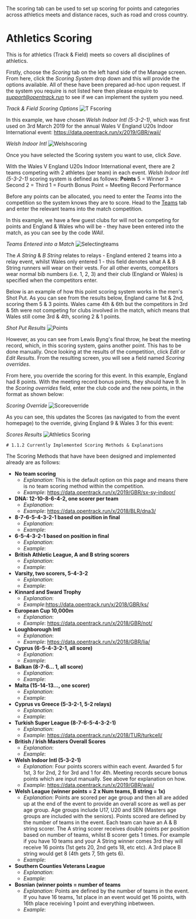<!-- TITLE: Training Manual - Scoring Tab -->
The scoring tab can be used to set up scoring for points and categories across athletics meets and distance races, such as road and cross country.
# Athletics Scoring
This is for athletics (Track & Field) meets so covers all disciplines of athletics. 

Firstly, choose the *Scoring* tab on the left hand side of the Manage screen. From here, click the *Scoring System* drop down and this will provide the options available. All of these have been prepared ad-hoc upon request. If the system you require is not listed here then please enquire to *support@opentrack.run* to see if we can implement the system you need.

*Track & Field Scoring Options*
![T Fscoring](/uploads/scoring/t-fscoring.png "T Fscoring")

In this example, we have chosen *Welsh Indoor Intl (5-3-2-1)*, which was first used on 3rd March 2019 for the annual Wales V England U20s Indoor International event: 
https://data.opentrack.run/x/2019/GBR/waii/

*Welsh Indoor Intl*
![Welshscoring](/uploads/scoring/welshscoring.png "Welshscoring")

Once you have selected the Scoring system you want to use, click *Save*. 

With the Wales V England U20s Indoor International event, there are 2 teams competing with 2 athletes (per team) in each event. *Welsh Indoor Intl (5-3-2-1)* scoring system is defined as follows:
**Points**
5 = Winner
3 = Second
2 = Third
1 = Fourth
Bonus Point = Meeting Record Performance

Before any points can be allocated, you need to enter the *Teams* into the competition so the system knows they are to score. Head to the [Teams](/manuals/cms/teams-tab) tab and enter the relevant teams into the match competition.

In this example, we have a few guest clubs for will not be competing for points and England & Wales who will be - they have been entered into the match, as you can see by the code *WAII*.

*Teams Entered into a Match*
![Selectingteams](/uploads/scoring/selectingteams.png "Selectingteams")

The *A String* & *B String* relates to relays - England entered 2 teams into a relay event, whilst Wales only entered 1 - this field denotes what A & B String runners will wear on their vests. For all other events, competitors wear normal bib numbers (i.e. 1, 2, 3) and their club (England or Wales) is specified when the competitors enter. 

Below is an example of how this point scoring system works in the men's Shot Put. As you can see from the results below, England came 1st & 2nd, scoring them 5 & 3 points. Wales came 4th & 6th but the competitors in 3rd & 5th were not competing for clubs involved in the match, which means that Wales still come 3rd & 4th, scoring 2 & 1 points.

*Shot Put Results*
![Points](/uploads/scoring/points.png "Points")

However, as you can see from Lewis Byng's final throw, he beat the meeting record, which, in this scoring system, gains another point. This has to be done manually. Once looking at the results of the competition, click *Edit* or *Edit Results*. From the resulting screen, you will see a field named *Scoring overrides*. 

From here, you override the scoring for this event. In this example, England had 8 points. With the meeting record bonus points, they should have 9. In the *Scoring overrides* field, enter the club code and the new points, in the format as shown below:

*Scoring Override*
![Scoreoverride](/uploads/scoring/scoreoverride.png "Scoreoverride")

As you can see, this updates the Scores (as navigated to from the event homepage) to the override, giving England 9 & Wales 3 for this event:

*Scores Results*
![Athletics Scoring](/uploads/scoring/athletics-scoring.png "Athletics Scoring")

	# 1.1.2 Currently Implemented Scoring Methods & Explanations

The Scoring Methods that have have been designed and implemented already are as follows:

*  **No team scoring**
	* *Explanation*: This is the default option on this page and means there is no team scoring method within the competition.
	* *Example*: https://data.opentrack.run/x/2019/GBR/sx-sy-indoor/
*  **DNA: 12-10-8-6-4-2, one scorer per team**
	* *Explanation*: 
	* *Example*: https://data.opentrack.run/x/2018/BLR/dna3/
*  **8-7-6-5-4-3-2-1 based on position in final**
	* *Explanation*: 
	* *Example*:
*  **6-5-4-3-2-1 based on position in final**
	* *Explanation*: 
	* *Example*:
*  **British Athletic League, A and B string scorers**
	* *Explanation*: 
	* *Example*:
*  **Varsity, two scorers, 5-4-3-2**
	* *Explanation*: 
	* *Example*:
*  **Kinnard and Sward Trophy**
	* *Explanation*: 
	* *Example*:https://data.opentrack.run/x/2018/GBR/ks/
*  **European Cup 10,000m**
	* *Explanation*: 
	* *Example*: https://data.opentrack.run/x/2018/GBR/not/
*  **Loughborough Intl**
	* *Explanation*: 
	* *Example*: https://data.opentrack.run/x/2018/GBR/lia/
*  **Cyprus (6-5-4-3-2-1, all score)**
	* *Explanation*: 
	* *Example*:
*  **Balkan (8-7-6... 1, all score)**
	* *Explanation*: 
	* *Example*:
*  **Malta (15-14-13..., one scorer)**
	* *Explanation*: 
	* *Example*:
*  **Cyprus vs Greece (5-3-2-1, 5-2 relays)**
	* *Explanation*: 
	* *Example*:
*  **Turkish Super League (8-7-6-5-4-3-2-1)**
	* *Explanation*: 
	* *Example*: https://data.opentrack.run/x/2018/TUR/turkcell/
*  **British / Irish Masters Overall Scores**
	* *Explanation*: 
	* *Example*:
*  **Welsh Indoor Intl (5-3-2-1)**
	* *Explanation*: Four points scorers within each event. Awarded 5 for 1st, 3 for 2nd, 2 for 3rd and 1 for 4th. Meeting records secure bonus points which are input manually. See above for explanation on how.
	* *Example*: https://data.opentrack.run/x/2019/GBR/waii/
*  **Welsh League (winner points = 2 x Num teams, B string = 1x)**
	* *Explanation*: Points are scored per age group and then all are added up at the end of the event to provide an overall score as well as per age group. Age groups include U17, U20 and SEN (Masters age groups are included with the seniors). Points scored are defined by the number of teams in the event. Each team can have an A & B string scorer. The A string scorer receives double points per position based on number of teams, whilst B scorer gets 1 times. For example if you have 10 teams and your A String winner comes 3rd they will receive 16 points (1st gets 20, 2nd gets 18, etc etc). A 3rd place B string would get 8 (4th gets 7, 5th gets 6). 
	* *Example*:
*  **Southern Counties Veterans League**
	* *Explanation*:
	* *Example*:
*  **Bosnian (winner points = number of teams**
	* *Explanation*: Points are defined by the number of teams in the event. If you have 16 teams, 1st place in an event would get 16 points, with 16th place receiving 1 point and everything inbetween.
	* *Example*: 